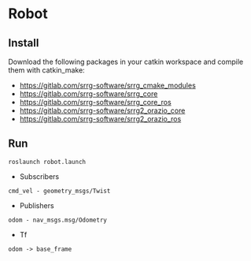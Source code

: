 # Robot #

## Install ##

Download the following packages in your catkin workspace and compile them with catkin_make:

* https://gitlab.com/srrg-software/srrg_cmake_modules
* https://gitlab.com/srrg-software/srrg_core
* https://gitlab.com/srrg-software/srrg_core_ros
* https://gitlab.com/srrg-software/srrg2_orazio_core
* https://gitlab.com/srrg-software/srrg2_orazio_ros

## Run ##

```
roslaunch robot.launch
```

* Subscribers
```
cmd_vel - geometry_msgs/Twist
```

* Publishers
```
odom - nav_msgs.msg/Odometry
```

* Tf
```
odom -> base_frame
```




